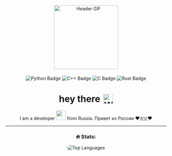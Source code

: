 <div style="text-align: center;">
  <!-- Заголовок с GIF -->
  <div id="header" style="margin-bottom: 20px;">
    <img src="https://media0.giphy.com/media/v1.Y2lkPTc5MGI3NjExM3ZmZnN6dGZjdXlwY2YyM3NqaDUzanN0NjZjbWVhc2N1dTIxMnpoMSZlcD12MV9pbnRlcm5hbF9naWZfYnlfaWQmY3Q9Zw/4ilFRqgbzbx4c/giphy.gif" width="200" alt="Header GIF"/>
  </div>

  <!-- Значки -->
  <div id="badges" style="margin-bottom: 20px;">
    <img src="https://img.shields.io/badge/python-blue?style=for-the-badge&logo=python&logoColor=yellow&color=blue" alt="Python Badge"/>
    <img src="https://img.shields.io/badge/c%2B%2B-blue?style=for-the-badge&logo=c%2B%2B&logoColor=white&color=blue" alt="C++ Badge"/>
    <img src="https://img.shields.io/badge/c-blue?style=for-the-badge&logo=c&logoColor=white&color=blue" alt="C Badge"/>
    <img src="https://img.shields.io/badge/rust-white?style=for-the-badge&logo=rust&logoColor=black" alt="Rust Badge"/>
  </div>

  <!-- Заголовок с GIF -->
  <h1 style="display: flex; align-items: center; justify-content: center; gap: 10px;">
    hey there
    <img src="https://media.giphy.com/media/hvRJCLFzcasrR4ia7z/giphy.gif" width="30px" alt="Wave"/>
  </h1>

  <!-- Описание -->
  <p style="text-align: center;">I am a developer <img src="https://media.giphy.com/media/WUlplcMpOCEmTGBtBW/giphy.gif" width="30"> from Russia. Привет из России ❤️🇷🇺❤️</p>

  <!-- Статистика -->
  <hr/>
  <h3 style="text-align: center;">🔥 Stats:</h3>
  
  <!-- Блок с языками-->
  <div style="display: flex; justify-content: center; margin-top: 10px;">
    <a href="https://github.com/anuraghazra/github-readme-stats" target="_blank" style="text-decoration: none;">
      <img src='https://github-readme-stats.vercel.app/api/top-langs/?username=Saka1r&layout=compact&theme=vision-friendly-dark' alt='Top Languages' style='border-radius: 8px;'/>
    </a>
  </div>
</div>
